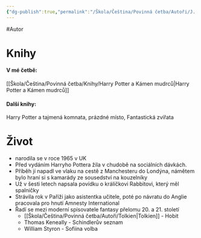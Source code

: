 ```yaml
---
{"dg-publish":true,"permalink":"/Škola/Čeština/Povinná četba/Autoři/J. K. Rowlingová/","created":"2023-11-28T11:56:19.012+01:00","updated":"2024-03-13T18:22:46.079+01:00"}
---
```


#Autor 
# Knihy
#### V mé četbě:
[[Škola/Čeština/Povinná četba/Knihy/Harry Potter a Kámen mudrců\|Harry Potter a Kámen mudrců]]
#### Další knihy:
Harry Potter a tajmená komnata, prázdné místo, Fantastická zvířata
# Život
- narodila se v roce 1965 v UK
- Před vydáním Harryho Pottera žila v chudobě na sociálních dávkách.
- Příběh jí napadl ve vlaku na cestě z Manchesteru do Londýna, námětem bylo hraní si s kamarády ze sousedství na kouzelníky
- Už v šesti letech napsala povídku o králíčkovi Rabbitovi, který měl spalničky
- Strávila rok v Paříži jako asistentka učitele, poté po návratu do Anglie pracovala pro hnutí Amnesty International
- Řadí se mezi moderní spisovatele fantasy přelomu 20. a 21. století
	- [[Škola/Čeština/Povinná četba/Autoři/Tolkien\|Tolkien]] - Hobit
	- Thomas Keneally - Schindlerův seznam
	- William Styron - Sofiina volba

